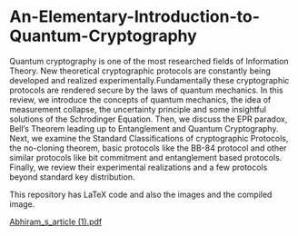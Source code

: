 # An-Elementary-Introduction-to-Quantum-Cryptography
Quantum cryptography is one of the most researched fields of Information Theory. New theoretical cryptographic protocols are constantly being developed and realized experimentally.Fundamentally these cryptographic protocols are rendered secure by the laws of quantum mechanics. In this review, we introduce the concepts of quantum mechanics, the idea of measurement collapse, the uncertainty principle and some insightful solutions of the Schrodinger Equation. Then, we discuss the EPR paradox, Bell’s Theorem leading up to Entanglement and Quantum Cryptography. Next, we examine the Standard Classifications of cryptographic Protocols, the no-cloning theorem, basic protocols like the BB-84 protocol and other similar protocols like bit commitment and entanglement based protocols. Finally, we review their experimental realizations and a few protocols beyond standard key distribution.


This repository has LaTeX code and also the images and the compiled image.


[Abhiram_s_article (1).pdf](https://github.com/Abhiram2006/An-Elementary-Introduction-to-Quantum-Cryptography/files/9228632/Abhiram_s_article.1.pdf)
